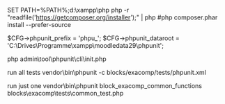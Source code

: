 SET PATH=%PATH%;d:\xampp\php
php -r "readfile('https://getcomposer.org/installer');" | php
#php composer.phar install --prefer-source

$CFG->phpunit_prefix = 'phpu_';
$CFG->phpunit_dataroot = 'C:\\Drives\\Programme\\xampp\\moodledata29\\phpunit';

php admin\tool\phpunit\cli\init.php


run all tests
vendor\bin\phpunit -c blocks/exacomp/tests/phpunit.xml

run just one
vendor\bin\phpunit block_exacomp_common_functions blocks\exacomp\tests\common_test.php


